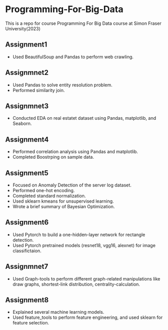 # Programming-For-Big-Data
This is a repo for course Programming For Big Data course at Simon Fraser University(2023)

## Assignment1
+ Used BeautifulSoup and Pandas to perform web crawling.

## Assignmnet2
+ Used Pandas to solve entity resolution problem.
+ Performed similarity join.

## Assignmnet3
+ Conducted EDA on real estatet dataset using Pandas, matplotlib, and Seaborn.

## Assignment4
+ Performed correlation analysis using Pandas and matplotlib.
+ Completed Boostrping on sample data.

## Assignment5
+ Focused on Anomaly Detection of the server log dataset.
+ Performed one-hot encoding.
+ Completed standard normalization.
+ Used sklearn kmeans for unsupervised learning.
+ Wrote a brief summary of Bayesian Optimization.

## Assignment6
+ Used Pytorch to build a one-hidden-layer network for rectangle detection.
+ Used Pytorch pretrained models (resnet18, vgg16, alexnet) for image classifictaion.

## Assignmnet7
+ Used Graph-tools to perform different graph-related manipulations like draw graphs, shortest-link distribution, centrality-calculation.

## Assignment8
+ Explained several machine learning models.
+ Used feature_tools to perform feature engineering, and used sklearn for feature selection.

